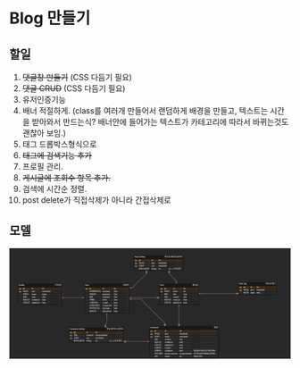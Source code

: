 # Blog 만들기

## 할일

1. ~~댓글창 만들기~~ (CSS 다듬기 필요)
2. ~~댓글 CRUD~~ (CSS 다듬기 필요)
3. 유저인증기능
4. 배너 적절하게. (class를 여러개 만들어서 랜덤하게 배경을 만들고, 텍스트는 시간을 받아와서 만드는식? 배너안에 들어가는 텍스트가 카테고리에 따라서 바뀌는것도 괜찮아 보임.)
5. 태그 드롭박스형식으로
6. ~~태그에 검색기능 추가~~
7. 프로필 관리.
8. ~~게시글에 조회수 항목 추가.~~
9. 검색에 시간순 정렬.
10. post delete가 직접삭제가 아니라 간접삭제로

## 모델
<img src="./readme/model.png">

